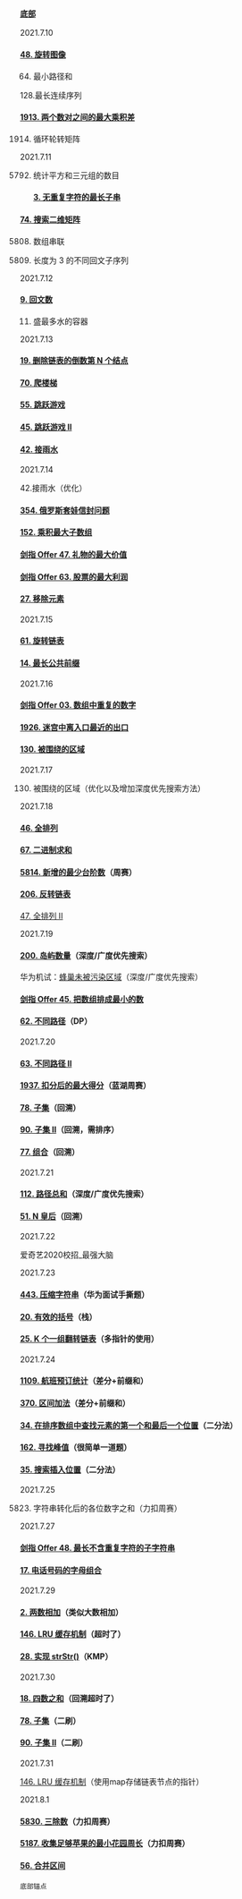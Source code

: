 ### [`底部`](#底部)  

2021.7.10

#### [48. 旋转图像](https://leetcode-cn.com/problems/rotate-image/)

64. 最小路径和

128.最长连续序列

#### [1913. 两个数对之间的最大乘积差](https://leetcode-cn.com/problems/maximum-product-difference-between-two-pairs/)

1914. 循环轮转矩阵



2021.7.11

5792. 统计平方和三元组的数目

      #### [3. 无重复字符的最长子串](https://leetcode-cn.com/problems/longest-substring-without-repeating-characters/)

#### [74. 搜索二维矩阵](https://leetcode-cn.com/problems/search-a-2d-matrix/)

5808. 数组串联

5809. 长度为 3 的不同回文子序列



2021.7.12

#### [9. 回文数](https://leetcode-cn.com/problems/palindrome-number/)

11. 盛最多水的容器



2021.7.13

#### [19. 删除链表的倒数第 N 个结点](https://leetcode-cn.com/problems/remove-nth-node-from-end-of-list/)

#### [70. 爬楼梯](https://leetcode-cn.com/problems/climbing-stairs/)

#### [55. 跳跃游戏](https://leetcode-cn.com/problems/jump-game/)

#### [45. 跳跃游戏 II](https://leetcode-cn.com/problems/jump-game-ii/)

#### [42. 接雨水](https://leetcode-cn.com/problems/trapping-rain-water/)



2021.7.14

42.接雨水（优化）

#### [354. 俄罗斯套娃信封问题](https://leetcode-cn.com/problems/russian-doll-envelopes/)

#### [152. 乘积最大子数组](https://leetcode-cn.com/problems/maximum-product-subarray/)

#### [剑指 Offer 47. 礼物的最大价值](https://leetcode-cn.com/problems/li-wu-de-zui-da-jie-zhi-lcof/)

#### [剑指 Offer 63. 股票的最大利润](https://leetcode-cn.com/problems/gu-piao-de-zui-da-li-run-lcof/)

#### [27. 移除元素](https://leetcode-cn.com/problems/remove-element/)



2021.7.15

#### [61. 旋转链表](https://leetcode-cn.com/problems/rotate-list/)

#### [14. 最长公共前缀](https://leetcode-cn.com/problems/longest-common-prefix/)



2021.7.16

#### [剑指 Offer 03. 数组中重复的数字](https://leetcode-cn.com/problems/shu-zu-zhong-zhong-fu-de-shu-zi-lcof/)

#### [1926. 迷宫中离入口最近的出口](https://leetcode-cn.com/problems/nearest-exit-from-entrance-in-maze/)

#### [130. 被围绕的区域](https://leetcode-cn.com/problems/surrounded-regions/)



2021.7.17

130. 被围绕的区域（优化以及增加深度优先搜索方法）



2021.7.18

#### [46. 全排列](https://leetcode-cn.com/problems/permutations/)

#### [67. 二进制求和](https://leetcode-cn.com/problems/add-binary/)

#### [5814. 新增的最少台阶数](https://leetcode-cn.com/problems/add-minimum-number-of-rungs/)（周赛）



#### [206. 反转链表](https://leetcode-cn.com/problems/reverse-linked-list/)

[47. 全排列 II](https://leetcode-cn.com/problems/permutations-ii/)



2021.7.19

#### [200. 岛屿数量](https://leetcode-cn.com/problems/number-of-islands/)（深度/广度优先搜索）

华为机试：[蜂巢未被污染区域](https://www.nowcoder.com/discuss/684416?toCommentId=9509222)（深度/广度优先搜索）

#### [剑指 Offer 45. 把数组排成最小的数](https://leetcode-cn.com/problems/ba-shu-zu-pai-cheng-zui-xiao-de-shu-lcof/)

#### [62. 不同路径](https://leetcode-cn.com/problems/unique-paths/)（DP）



2021.7.20

#### [63. 不同路径 II](https://leetcode-cn.com/problems/unique-paths-ii/)

#### [1937. 扣分后的最大得分](https://leetcode-cn.com/problems/maximum-number-of-points-with-cost/)（蓝湖周赛）

#### [78. 子集](https://leetcode-cn.com/problems/subsets/)（回溯）

#### [90. 子集 II](https://leetcode-cn.com/problems/subsets-ii/)（回溯，需排序）

#### [77. 组合](https://leetcode-cn.com/problems/combinations/)（回溯）





2021.7.21

#### [112. 路径总和](https://leetcode-cn.com/problems/path-sum/)（深度/广度优先搜索）

#### [51. N 皇后](https://leetcode-cn.com/problems/n-queens/)（回溯）



2021.7.22

爱奇艺2020校招_最强大脑



2021.7.23

#### [443. 压缩字符串](https://leetcode-cn.com/problems/string-compression/)（华为面试手撕题）

#### [20. 有效的括号](https://leetcode-cn.com/problems/valid-parentheses/)（栈）

#### [25. K 个一组翻转链表](https://leetcode-cn.com/problems/reverse-nodes-in-k-group/)（多指针的使用）





2021.7.24

#### [1109. 航班预订统计](https://leetcode-cn.com/problems/corporate-flight-bookings/)（差分+前缀和）

#### [370. 区间加法](https://leetcode-cn.com/problems/range-addition/)（差分+前缀和）

#### [34. 在排序数组中查找元素的第一个和最后一个位置](https://leetcode-cn.com/problems/find-first-and-last-position-of-element-in-sorted-array/)（二分法）

#### [162. 寻找峰值](https://leetcode-cn.com/problems/find-peak-element/)（很简单一道题）

#### [35. 搜索插入位置](https://leetcode-cn.com/problems/search-insert-position/)（二分法）



2021.7.25

5823. 字符串转化后的各位数字之和（力扣周赛）



2021.7.27

#### [剑指 Offer 48. 最长不含重复字符的子字符串](https://leetcode-cn.com/problems/zui-chang-bu-han-zhong-fu-zi-fu-de-zi-zi-fu-chuan-lcof/)

#### [17. 电话号码的字母组合](https://leetcode-cn.com/problems/letter-combinations-of-a-phone-number/)



2021.7.29

#### [2. 两数相加](https://leetcode-cn.com/problems/add-two-numbers/)（类似大数相加）

#### [146. LRU 缓存机制](https://leetcode-cn.com/problems/lru-cache/)（超时了）

#### [28. 实现 strStr()](https://leetcode-cn.com/problems/implement-strstr/)（KMP）



2021.7.30

#### [18. 四数之和](https://leetcode-cn.com/problems/4sum/)（回溯超时了）

#### [78. 子集](https://leetcode-cn.com/problems/subsets/)（二刷）

#### [90. 子集 II](https://leetcode-cn.com/problems/subsets-ii/)（二刷）



2021.7.31

[146. LRU 缓存机制](https://leetcode-cn.com/problems/lru-cache/)（使用map存储链表节点的指针）



2021.8.1

#### [5830. 三除数](https://leetcode-cn.com/problems/three-divisors/)（力扣周赛）

#### [5187. 收集足够苹果的最小花园周长](https://leetcode-cn.com/problems/minimum-garden-perimeter-to-collect-enough-apples/)（力扣周赛）

#### [56. 合并区间](https://leetcode-cn.com/problems/merge-intervals/)

<span id=底部>`底部锚点`</span>

